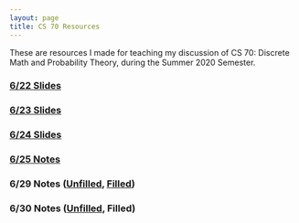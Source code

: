 ```yaml
---
layout: page
title: CS 70 Resources
---
```


These are resources I made for teaching my discussion of CS 70: Discrete Math and Probability Theory, during the Summer 2020 Semester.

### [6/22 Slides](./cs70/discussion_1a_unpaused.pdf)
### [6/23 Slides](./cs70/discussion_1b_unpaused.pdf)
### [6/24 Slides](./cs70/discussion_1c_unpaused.pdf)
### [6/25 Notes](./cs70/notes_6_25.pdf)
### 6/29 Notes ([Unfilled](./cs70/notes_6_29_unfilled.pdf), [Filled](./cs70/notes_6_29_filled.pdf))
### 6/30 Notes ([Unfilled](./cs70/notes_6_30_unfilled.pdf), Filled)
